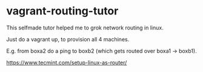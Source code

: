 # vagrant-routing-tutor

This selfmade tutor helped me to grok network routing in linux.

Just do a vagrant up, to provision all 4 machines.

E.g. from boxa2 do a ping to boxb2 (which gets routed over boxa1 -> boxb1).

https://www.tecmint.com/setup-linux-as-router/
